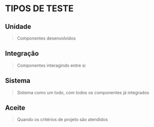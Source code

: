 # TIPOS DE TESTE

## Unidade
> Componentes desenvolvidos

## Integração
> Componentes interagindo entre si

## Sistema
> Sistema como um todo, com todos os componentes já integrados

## Aceite
> Quando os critérios de projeto são atendidos


